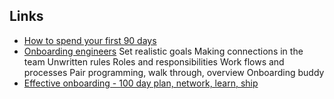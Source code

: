 ## Links
- [How to spend your first 90 days](https://www.notion.so/How-to-spend-your-first-90-days-c94c05261548403fa59a45710a953ff2)
- [Onboarding engineers](https://leadership.garden/onboarding-engineers/)
	Set realistic goals 
	Making connections in the team 
	Unwritten rules 
	Roles and responsibilities 
	Work flows and processes 
	Pair programming, walk through, overview 
	Onboarding buddy
- [Effective onboarding - 100 day plan, network, learn, ship](https://eugeneyan.com/writing/onboarding/ )